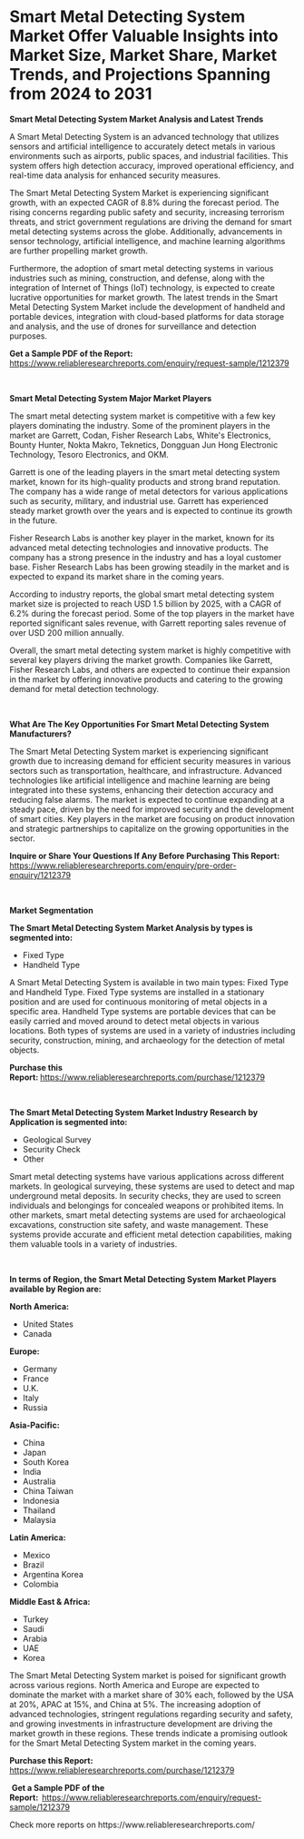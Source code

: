 <p><h1>Smart Metal Detecting System Market Offer Valuable Insights into Market Size, Market Share, Market Trends, and Projections Spanning from 2024 to 2031</h1></p><p><strong>Smart Metal Detecting System Market Analysis and Latest Trends</strong></p>
<p><p>A Smart Metal Detecting System is an advanced technology that utilizes sensors and artificial intelligence to accurately detect metals in various environments such as airports, public spaces, and industrial facilities. This system offers high detection accuracy, improved operational efficiency, and real-time data analysis for enhanced security measures.</p><p>The Smart Metal Detecting System Market is experiencing significant growth, with an expected CAGR of 8.8% during the forecast period. The rising concerns regarding public safety and security, increasing terrorism threats, and strict government regulations are driving the demand for smart metal detecting systems across the globe. Additionally, advancements in sensor technology, artificial intelligence, and machine learning algorithms are further propelling market growth.</p><p>Furthermore, the adoption of smart metal detecting systems in various industries such as mining, construction, and defense, along with the integration of Internet of Things (IoT) technology, is expected to create lucrative opportunities for market growth. The latest trends in the Smart Metal Detecting System Market include the development of handheld and portable devices, integration with cloud-based platforms for data storage and analysis, and the use of drones for surveillance and detection purposes.</p></p>
<p><strong>Get a Sample PDF of the Report:&nbsp;</strong> <a href="https://www.reliableresearchreports.com/enquiry/request-sample/1212379">https://www.reliableresearchreports.com/enquiry/request-sample/1212379</a></p>
<p>&nbsp;</p>
<p><strong>Smart Metal Detecting System Major Market Players</strong></p>
<p><p>The smart metal detecting system market is competitive with a few key players dominating the industry. Some of the prominent players in the market are Garrett, Codan, Fisher Research Labs, White's Electronics, Bounty Hunter, Nokta Makro, Teknetics, Dongguan Jun Hong Electronic Technology, Tesoro Electronics, and OKM.</p><p>Garrett is one of the leading players in the smart metal detecting system market, known for its high-quality products and strong brand reputation. The company has a wide range of metal detectors for various applications such as security, military, and industrial use. Garrett has experienced steady market growth over the years and is expected to continue its growth in the future.</p><p>Fisher Research Labs is another key player in the market, known for its advanced metal detecting technologies and innovative products. The company has a strong presence in the industry and has a loyal customer base. Fisher Research Labs has been growing steadily in the market and is expected to expand its market share in the coming years.</p><p>According to industry reports, the global smart metal detecting system market size is projected to reach USD 1.5 billion by 2025, with a CAGR of 6.2% during the forecast period. Some of the top players in the market have reported significant sales revenue, with Garrett reporting sales revenue of over USD 200 million annually.</p><p>Overall, the smart metal detecting system market is highly competitive with several key players driving the market growth. Companies like Garrett, Fisher Research Labs, and others are expected to continue their expansion in the market by offering innovative products and catering to the growing demand for metal detection technology.</p></p>
<p>&nbsp;</p>
<p><strong>What Are The Key Opportunities For Smart Metal Detecting System Manufacturers?</strong></p>
<p><p>The Smart Metal Detecting System market is experiencing significant growth due to increasing demand for efficient security measures in various sectors such as transportation, healthcare, and infrastructure. Advanced technologies like artificial intelligence and machine learning are being integrated into these systems, enhancing their detection accuracy and reducing false alarms. The market is expected to continue expanding at a steady pace, driven by the need for improved security and the development of smart cities. Key players in the market are focusing on product innovation and strategic partnerships to capitalize on the growing opportunities in the sector.</p></p>
<p><strong>Inquire or Share Your Questions If Any Before Purchasing This Report:</strong> <a href="https://www.reliableresearchreports.com/enquiry/pre-order-enquiry/1212379">https://www.reliableresearchreports.com/enquiry/pre-order-enquiry/1212379</a></p>
<p>&nbsp;</p>
<p><strong>Market Segmentation</strong></p>
<p><strong>The Smart Metal Detecting System Market Analysis by types is segmented into:</strong></p>
<p><ul><li>Fixed Type</li><li>Handheld Type</li></ul></p>
<p><p>A Smart Metal Detecting System is available in two main types: Fixed Type and Handheld Type. Fixed Type systems are installed in a stationary position and are used for continuous monitoring of metal objects in a specific area. Handheld Type systems are portable devices that can be easily carried and moved around to detect metal objects in various locations. Both types of systems are used in a variety of industries including security, construction, mining, and archaeology for the detection of metal objects.</p></p>
<p><strong>Purchase this Report:&nbsp;</strong><a href="https://www.reliableresearchreports.com/purchase/1212379">https://www.reliableresearchreports.com/purchase/1212379</a></p>
<p>&nbsp;</p>
<p><strong>The Smart Metal Detecting System Market Industry Research by Application is segmented into:</strong></p>
<p><ul><li>Geological Survey</li><li>Security Check</li><li>Other</li></ul></p>
<p><p>Smart metal detecting systems have various applications across different markets. In geological surveying, these systems are used to detect and map underground metal deposits. In security checks, they are used to screen individuals and belongings for concealed weapons or prohibited items. In other markets, smart metal detecting systems are used for archaeological excavations, construction site safety, and waste management. These systems provide accurate and efficient metal detection capabilities, making them valuable tools in a variety of industries.</p></p>
<p>&nbsp;</p>
<p><strong>In terms of Region, the Smart Metal Detecting System Market Players available by Region are:</strong></p>
<p>
    <p> <strong> North America: </strong>
        <ul>
            <li>United States</li>
            <li>Canada</li>
        </ul>
        </p> 
    <p> <strong> Europe: </strong>
        <ul>
            <li>Germany</li>
            <li>France</li>
            <li>U.K.</li>
            <li>Italy</li>
            <li>Russia</li>
        </ul>
        </p> 
    <p> <strong> Asia-Pacific: </strong>
        <ul>
            <li>China</li>
            <li>Japan</li>
            <li>South Korea</li>
            <li>India</li>
            <li>Australia</li>
            <li>China Taiwan</li>
            <li>Indonesia</li>
            <li>Thailand</li>
            <li>Malaysia</li>
        </ul>
        </p> 
    <p> <strong> Latin America: </strong>
        <ul>
            <li>Mexico</li>
            <li>Brazil</li>
            <li>Argentina Korea</li>
            <li>Colombia</li>
        </ul>
        </p> 
    <p> <strong> Middle East & Africa: </strong>
        <ul>
            <li>Turkey</li>
            <li>Saudi</li>
            <li>Arabia</li>
            <li>UAE</li>
            <li>Korea</li>
        </ul>
    </p>
    </p>
<p><p>The Smart Metal Detecting System market is poised for significant growth across various regions. North America and Europe are expected to dominate the market with a market share of 30% each, followed by the USA at 20%, APAC at 15%, and China at 5%. The increasing adoption of advanced technologies, stringent regulations regarding security and safety, and growing investments in infrastructure development are driving the market growth in these regions. These trends indicate a promising outlook for the Smart Metal Detecting System market in the coming years.</p></p>
<p><strong>Purchase this Report: </strong><a href="https://www.reliableresearchreports.com/purchase/1212379">https://www.reliableresearchreports.com/purchase/1212379</a></p>
<p>&nbsp;<strong>Get a Sample PDF of the Report:&nbsp;&nbsp;</strong><a href="https://www.reliableresearchreports.com/enquiry/request-sample/1212379">https://www.reliableresearchreports.com/enquiry/request-sample/1212379</a></p>
<p><strong></strong></p>
<p>Check more reports on https://www.reliableresearchreports.com/</p>
